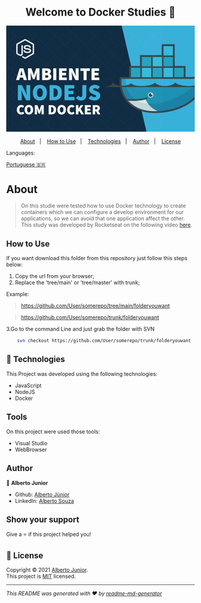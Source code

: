 
<h1 align="center">Welcome to Docker Studies 👋</h1>

![home](./images/Cover.jpg)

<p align="center">
  <a href="#about">About</a>&nbsp;&nbsp;&nbsp;|&nbsp;&nbsp;&nbsp;
  <a href="#how-to-use">How to Use</a>&nbsp;&nbsp;&nbsp;|&nbsp;&nbsp;&nbsp;
  <a href="#-technologies">Technologies</a>&nbsp;&nbsp;&nbsp;|&nbsp;&nbsp;&nbsp;
  <a href="#author">Author</a>&nbsp;&nbsp;&nbsp;|&nbsp;&nbsp;&nbsp;
  <a href="#-license">License</a>
</p>

Languages:

[Portuguese :brazil:](README-ptbr.md)

# About
> On this studie were tested how to use Docker technology to create containers which we can configure a develop environment for our applications, so we can avoid that one application affect the other. This study was developed by Rocketseat on the following video [here](https://www.youtube.com/watch?v=AVNADGzXrrQ&list=PL-0rTJZW_Fs3F9vuu7HsE3rJVXlidgmMx&index=10&ab_channel=Rocketseat).



## How to Use
If you want download this folder from this repository just follow this steps below:


1. Copy the url from your browser;
2. Replace the 'tree/main' or 'tree/master' with trunk;

Example: 
> https://github.com/User/somerepo/tree/main/folderyouwant
 
> https://github.com/User/somerepo/trunk/folderyouwant 

3.Go to the command Line and just grab the folder with SVN

```sh
    svn checkout https://github.com/User/somerepo/trunk/folderyouwant 
```



## 🚀 Technologies
This Project was developed using the following technologies:

- JavaScript
- NodeJS
- Docker


## Tools
On this project were used those tools:

- Visual Studio
- WebBrowser

## Author

👤 **Alberto Junior**


* Github: [Alberto Júnior](https://github.com/wayfiding)
* LinkedIn: [Alberto Souza](https://linkedin.com/in/alberto-souza)


## Show your support

Give a ⭐️ if this project helped you!

## 📝 License

Copyright © 2021 [Alberto Junior](https://github.com/wayfiding).<br />
This project is [MIT](https://github.com/Wayfiding/Rocketseat/blob/main/LICENSE) licensed.

***
_This README was generated with ❤️ by [readme-md-generator](https://github.com/kefranabg/readme-md-generator)_
